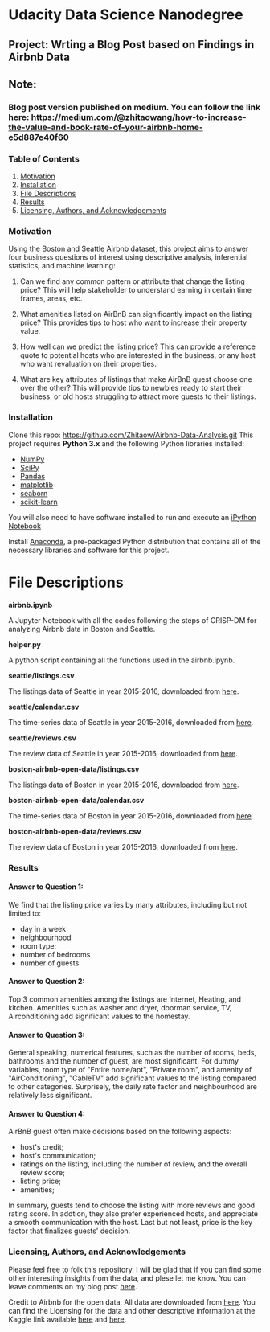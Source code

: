 # Udacity Data Science Nanodegree
## Project: Wrting a Blog Post based on Findings in Airbnb Data

## Note:
### Blog post version published on medium. You can follow the link here: https://medium.com/@zhitaowang/how-to-increase-the-value-and-book-rate-of-your-airbnb-home-e5d887e40f60

### Table of Contents

1. [Motivation](#motivation)
2. [Installation](#install)
3. [File Descriptions](#files)
4. [Results](#results)
5. [Licensing, Authors, and Acknowledgements](#licensing)

### Motivation <a name="motivation"></a>

Using the Boston and Seattle Airbnb dataset, this project aims to answer four business questions of interest using descriptive analysis, inferential statistics, and machine learning:

1. Can we find any common pattern or attribute that change the listing price? This will help stakeholder to understand earning in certain time frames, areas, etc.

2. What amenities listed on AirBnB can significantly impact on the listing price? This provides tips to host who want to increase their property value.

3. How well can we predict the listing price? This can provide a reference quote to potential hosts who are interested in the business, or any host who want revaluation on their properties.

4. What are key attributes of listings that make AirBnB guest choose one over the other? This will provide tips to newbies ready to start their business, or old hosts struggling to attract more guests to their listings.

### Installation <a name="install"></a>

Clone this repo: https://github.com/Zhitaow/Airbnb-Data-Analysis.git
This project requires **Python 3.x** and the following Python libraries installed:

- [NumPy](http://www.numpy.org/)
- [SciPy](https://www.scipy.org/)
- [Pandas](http://pandas.pydata.org)
- [matplotlib](http://matplotlib.org/)
- [seaborn](https://seaborn.pydata.org/)
- [scikit-learn](http://scikit-learn.org/stable/)

You will also need to have software installed to run and execute an [iPython Notebook](http://ipython.org/notebook.html)

Install [Anaconda](https://www.continuum.io/downloads), a pre-packaged Python distribution that contains all of the necessary libraries and software for this project.

# File Descriptions <a name="files"></a>

**airbnb.ipynb**

A Jupyter Notebook with all the codes following the steps of CRISP-DM for analyzing Airbnb data in Boston and Seattle.

**helper.py**

A python script containing all the functions used in the airbnb.ipynb.

**seattle/listings.csv**

The listings data of Seattle in year 2015-2016, downloaded from [here](http://insideairbnb.com/get-the-data.html).

**seattle/calendar.csv**

The time-series data of Seattle in year 2015-2016, downloaded from [here](http://insideairbnb.com/get-the-data.html).

**seattle/reviews.csv**

The review data of Seattle in year 2015-2016, downloaded from [here](http://insideairbnb.com/get-the-data.html).

**boston-airbnb-open-data/listings.csv**

The listings data of Boston in year 2015-2016, downloaded from [here](http://insideairbnb.com/get-the-data.html).

**boston-airbnb-open-data/calendar.csv**

The time-series data of Boston in year 2015-2016, downloaded from [here](http://insideairbnb.com/get-the-data.html).

**boston-airbnb-open-data/reviews.csv**

The review data of Boston in year 2015-2016, downloaded from [here](http://insideairbnb.com/get-the-data.html).

### Results <a name="results"></a>

#### Answer to Question 1:

We find that the listing price varies by many attributes, including but not limited to:
- day in a week
- neighbourhood
- room type: 
- number of bedrooms
- number of guests

#### Answer to Question 2:

Top 3 common amenities among the listings are Internet, Heating, and kitchen. Amenities such as washer and dryer, doorman service, TV, Airconditioning add significant values to the homestay.

#### Answer to Question 3:

General speaking, numerical features, such as the number of rooms, beds, bathrooms and the number of guest, are most significant. For dummy variables, room type of "Entire home/apt", "Private room", and amenity of "AirConditioning", "CableTV" add significant values to the listing compared to other categories. Surprisely, the daily rate factor and neighbourhood are relatively less significant.

#### Answer to Question 4: 

AirBnB guest often make decisions based on the following aspects:

- host's credit;
- host's communication;
- ratings on the listing, including the number of review, and the overall review score;
- listing price;
- amenities;

In summary, guests tend to choose the listing with more reviews and good rating score. In addtion, they also prefer experienced hosts, and appreciate a smooth communication with the host. Last but not least, price is the key factor that finalizes guests' decision.
### Licensing, Authors, and Acknowledgements <a name="licensing"></a>
Please feel free to folk this repository. I will be glad that if you can find some other interesting insights from the data, and plese let me know. You can leave comments on my blog post [here](https://medium.com/@zhitaowang/how-to-increase-the-value-and-book-rate-of-your-airbnb-home-e5d887e40f60).

Credit to Airbnb for the open data. All data are downloaded from [here](http://insideairbnb.com/get-the-data.html). 
You can find the Licensing for the data and other descriptive information at the Kaggle link available [here](https://www.kaggle.com/airbnb/seattle) and [here](https://www.kaggle.com/airbnb/boston).
